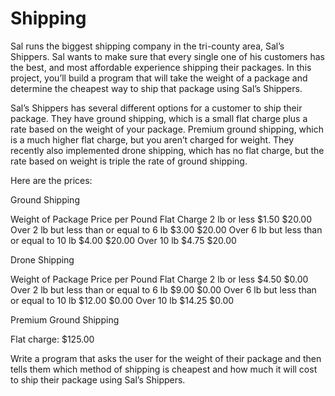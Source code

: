 # Shipping

Sal runs the biggest shipping company in the tri-county area, Sal’s Shippers. Sal wants to make sure that every single one of his customers has the best, and most affordable experience shipping their packages. In this project, you’ll build a program that will take the weight of a package and determine the cheapest way to ship that package using Sal’s Shippers.

Sal’s Shippers has several different options for a customer to ship their package. They have ground shipping, which is a small flat charge plus a rate based on the weight of your package. Premium ground shipping, which is a much higher flat charge, but you aren’t charged for weight. They recently also implemented drone shipping, which has no flat charge, but the rate based on weight is triple the rate of ground shipping.

Here are the prices:

Ground Shipping

Weight of Package	Price per Pound	Flat Charge
2 lb or less	$1.50	$20.00
Over 2 lb but less than or equal to 6 lb	$3.00	$20.00
Over 6 lb but less than or equal to 10 lb	$4.00	$20.00
Over 10 lb	$4.75	$20.00

Drone Shipping

Weight of Package	Price per Pound	Flat Charge
2 lb or less	$4.50	$0.00
Over 2 lb but less than or equal to 6 lb	$9.00	$0.00
Over 6 lb but less than or equal to 10 lb	$12.00	$0.00
Over 10 lb	$14.25	$0.00

Premium Ground Shipping

Flat charge: $125.00

Write a program that asks the user for the weight of their package and then tells them which method of shipping is cheapest and how much it will cost to ship their package using Sal’s Shippers.
